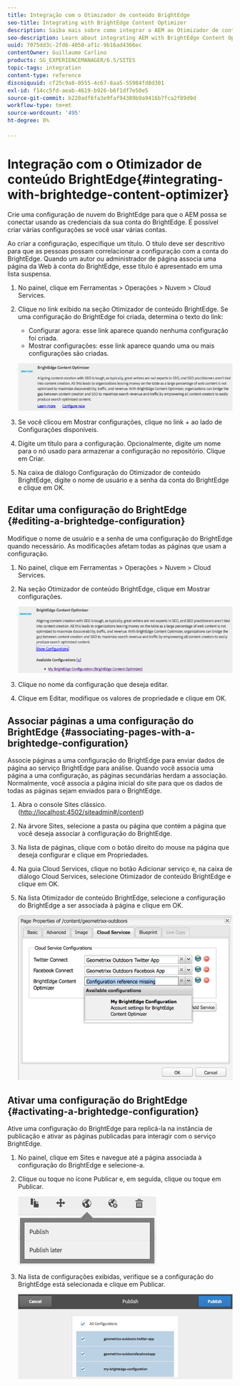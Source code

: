 ```yaml
---
title: Integração com o Otimizador de conteúdo BrightEdge
seo-title: Integrating with BrightEdge Content Optimizer
description: Saiba mais sobre como integrar o AEM ao Otimizador de conteúdo BrightEdge.
seo-description: Learn about integrating AEM with BrightEdge Content Optimizer.
uuid: 7075dd3c-2fd6-4050-af1c-9b16ad4366ec
contentOwner: Guillaume Carlino
products: SG_EXPERIENCEMANAGER/6.5/SITES
topic-tags: integration
content-type: reference
discoiquuid: cf25c9a8-0555-4c67-8aa5-55984fd8d301
exl-id: f14cc5fd-aeab-4619-b926-b6f1df7e50e5
source-git-commit: b220adf6fa3e9faf94389b9a9416b7fca2f89d9d
workflow-type: tm+mt
source-wordcount: '495'
ht-degree: 0%

---
```


# Integração com o Otimizador de conteúdo BrightEdge{#integrating-with-brightedge-content-optimizer}

Crie uma configuração de nuvem do BrightEdge para que o AEM possa se conectar usando as credenciais da sua conta do BrightEdge. É possível criar várias configurações se você usar várias contas.

Ao criar a configuração, especifique um título. O título deve ser descritivo para que as pessoas possam correlacionar a configuração com a conta do BrightEdge. Quando um autor ou administrador de página associa uma página da Web à conta do BrightEdge, esse título é apresentado em uma lista suspensa.

1. No painel, clique em Ferramentas > Operações > Nuvem > Cloud Services.
1. Clique no link exibido na seção Otimizador de conteúdo BrightEdge. Se uma configuração do BrightEdge foi criada, determina o texto do link:

   * Configurar agora: esse link aparece quando nenhuma configuração foi criada.
   * Mostrar configurações: esse link aparece quando uma ou mais configurações são criadas.

   ![chlimage_1-4](assets/chlimage_1-4a.png)

1. Se você clicou em Mostrar configurações, clique no link + ao lado de Configurações disponíveis.
1. Digite um título para a configuração. Opcionalmente, digite um nome para o nó usado para armazenar a configuração no repositório. Clique em Criar.
1. Na caixa de diálogo Configuração do Otimizador de conteúdo BrightEdge, digite o nome de usuário e a senha da conta do BrightEdge e clique em OK.

## Editar uma configuração do BrightEdge {#editing-a-brightedge-configuration}

Modifique o nome de usuário e a senha de uma configuração do BrightEdge quando necessário. As modificações afetam todas as páginas que usam a configuração.

1. No painel, clique em Ferramentas > Operações > Nuvem > Cloud Services.
1. Na seção Otimizador de conteúdo BrightEdge, clique em Mostrar configurações.

   ![chlimage_1-5](assets/chlimage_1-5a.png)

1. Clique no nome da configuração que deseja editar.
1. Clique em Editar, modifique os valores de propriedade e clique em OK.

## Associar páginas a uma configuração do BrightEdge {#associating-pages-with-a-brightedge-configuration}

Associe páginas a uma configuração do BrightEdge para enviar dados de página ao serviço BrightEdge para análise. Quando você associa uma página a uma configuração, as páginas secundárias herdam a associação. Normalmente, você associa a página inicial do site para que os dados de todas as páginas sejam enviados para o BrightEdge.

1. Abra o console Sites clássico. ([http://localhost:4502/siteadmin#/content](http://localhost:4502/siteadmin#/content))
1. Na árvore Sites, selecione a pasta ou página que contém a página que você deseja associar à configuração do BrightEdge.
1. Na lista de páginas, clique com o botão direito do mouse na página que deseja configurar e clique em Propriedades.
1. Na guia Cloud Services, clique no botão Adicionar serviço e, na caixa de diálogo Cloud Services, selecione Otimizador de conteúdo BrightEdge e clique em OK.
1. Na lista Otimizador de conteúdo BrightEdge, selecione a configuração do BrightEdge a ser associada à página e clique em OK.

   ![chlimage_1-6](assets/chlimage_1-6a.png)

## Ativar uma configuração do BrightEdge {#activating-a-brightedge-configuration}

Ative uma configuração do BrightEdge para replicá-la na instância de publicação e ativar as páginas publicadas para interagir com o serviço BrightEdge.

1. No painel, clique em Sites e navegue até a página associada à configuração do BrightEdge e selecione-a.
1. Clique ou toque no ícone Publicar e, em seguida, clique ou toque em Publicar.

   ![chlimage_1-7](assets/chlimage_1-7a.png)

1. Na lista de configurações exibidas, verifique se a configuração do BrightEdge está selecionada e clique em Publicar.

   ![chlimage_1-8](assets/chlimage_1-8a.png)
